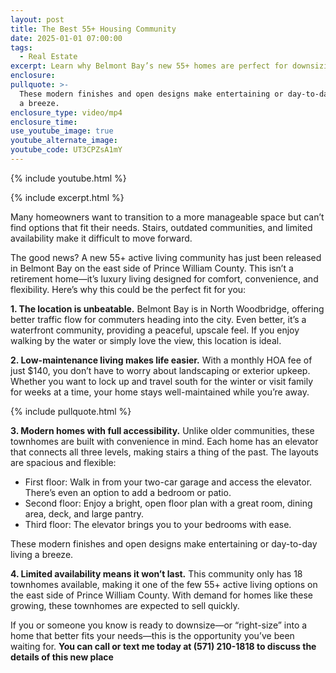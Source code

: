 ```yaml
---
layout: post
title: The Best 55+ Housing Community
date: 2025-01-01 07:00:00
tags:
  - Real Estate
excerpt: Learn why Belmont Bay’s new 55+ homes are perfect for downsizing.
enclosure:
pullquote: >-
  These modern finishes and open designs make entertaining or day-to-day living
  a breeze.
enclosure_type: video/mp4
enclosure_time:
use_youtube_image: true
youtube_alternate_image:
youtube_code: UT3CPZsA1mY
---
```

{% include youtube.html %}

{% include excerpt.html %}

Many homeowners want to transition to a more manageable space but can’t find options that fit their needs. Stairs, outdated communities, and limited availability make it difficult to move forward.

The good news? A new 55+ active living community has just been released in Belmont Bay on the east side of Prince William County. This isn’t a retirement home—it’s luxury living designed for comfort, convenience, and flexibility. Here’s why this could be the perfect fit for you:

**1\. The location is unbeatable.** Belmont Bay is in North Woodbridge, offering better traffic flow for commuters heading into the city. Even better, it’s a waterfront community, providing a peaceful, upscale feel. If you enjoy walking by the water or simply love the view, this location is ideal.

**2\. Low-maintenance living makes life easier.** With a monthly HOA fee of just $140, you don’t have to worry about landscaping or exterior upkeep. Whether you want to lock up and travel south for the winter or visit family for weeks at a time, your home stays well-maintained while you’re away.

{% include pullquote.html %}

**3\. Modern homes with full accessibility.** Unlike older communities, these townhomes are built with convenience in mind. Each home has an elevator that connects all three levels, making stairs a thing of the past. The layouts are spacious and flexible:

* First floor: Walk in from your two-car garage and access the elevator. There’s even an option to add a bedroom or patio.
* Second floor: Enjoy a bright, open floor plan with a great room, dining area, deck, and large pantry.
* Third floor: The elevator brings you to your bedrooms with ease.

These modern finishes and open designs make entertaining or day-to-day living a breeze.

**4\. Limited availability means it won’t last.** This community only has 18 townhomes available, making it one of the few 55+ active living options on the east side of Prince William County. With demand for homes like these growing, these townhomes are expected to sell quickly.

If you or someone you know is ready to downsize—or “right-size” into a home that better fits your needs—this is the opportunity you’ve been waiting for. **You can call or text me today at (571) 210-1818 to discuss the details of this new place**